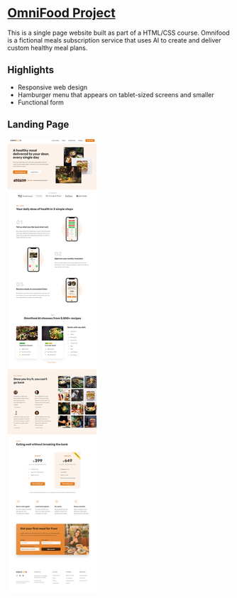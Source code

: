 # [OmniFood Project](https://a-knight.github.io/OmniFood-Project/)

This is a single page website built as part of a HTML/CSS course. Omnifood is a fictional meals subscription service that uses AI to create and deliver custom healthy meal plans.

## Highlights

- Responsive web design
- Hamburger menu that appears on tablet-sized screens and smaller
- Functional form


## Landing Page
<img src="img/OmniFood-Project%20Full%20ss.png">
